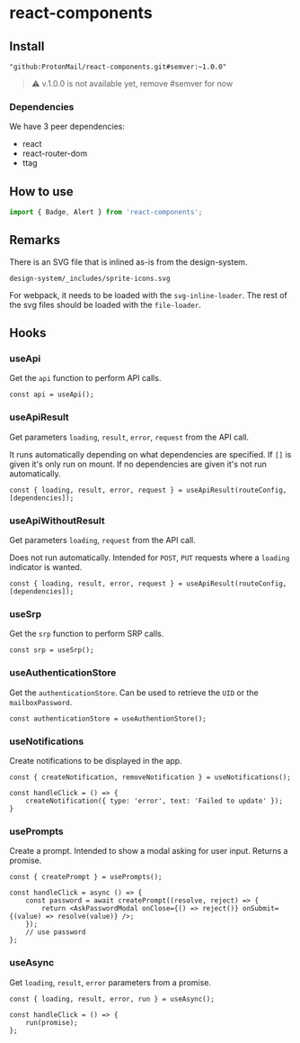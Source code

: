 # react-components

## Install

`"github:ProtonMail/react-components.git#semver:~1.0.0"`

> :warning: v.1.0.0 is not available yet, remove #semver for now

### Dependencies

We have 3 peer dependencies:

- react
- react-router-dom
- ttag

## How to use

```js
import { Badge, Alert } from 'react-components';
```

## Remarks
There is an SVG file that is inlined as-is from the design-system.

`design-system/_includes/sprite-icons.svg`

For webpack, it needs to be loaded with the `svg-inline-loader`. The rest of the svg files should be loaded with the `file-loader`.

## Hooks

### useApi
Get the `api` function to perform API calls.

```const api = useApi();```

### useApiResult
Get parameters `loading`, `result`, `error`, `request` from the API call.

It runs automatically depending on what dependencies are specified. If `[]` is given it's only run on mount. If no dependencies are given it's not run automatically.


```const { loading, result, error, request } = useApiResult(routeConfig, [dependencies]);```

### useApiWithoutResult
Get parameters `loading`, `request` from the API call.

Does not run automatically. Intended for `POST`, `PUT` requests where a `loading` indicator is wanted.


```const { loading, result, error, request } = useApiResult(routeConfig, [dependencies]);```

### useSrp
Get the `srp` function to perform SRP calls.

```const srp = useSrp();```

### useAuthenticationStore
Get the `authenticationStore`. Can be used to retrieve the `UID` or the `mailboxPassword`.  

```const authenticationStore = useAuthentionStore();```

### useNotifications
Create notifications to be displayed in the app.

```
const { createNotification, removeNotification } = useNotifications();

const handleClick = () => {
    createNotification({ type: 'error', text: 'Failed to update' });
}
```

### usePrompts
Create a prompt. Intended to show a modal asking for user input. Returns a promise.

```
const { createPrompt } = usePrompts();

const handleClick = async () => {
    const password = await createPrompt((resolve, reject) => {
        return <AskPasswordModal onClose={() => reject()} onSubmit={(value) => resolve(value)} />;
    });
    // use password
};

```

### useAsync
Get `loading`, `result`, `error` parameters from a promise.

```
const { loading, result, error, run } = useAsync();

const handleClick = () => {
    run(promise);
};

```
